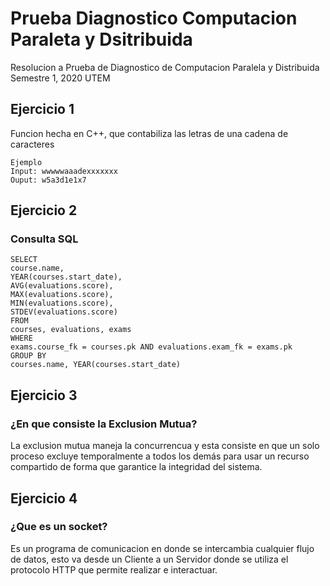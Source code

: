 # Prueba Diagnostico Computacion Paraleta y Dsitribuida
Resolucion a Prueba de Diagnostico de Computacion Paralela y Distribuida Semestre 1, 2020 UTEM

## Ejercicio 1
Funcion hecha en C++, que contabiliza las letras de una cadena de caracteres
```
Ejemplo 
Input: wwwwwaaadexxxxxxx
Ouput: w5a3d1e1x7
```
## Ejercicio 2
### Consulta SQL

```
SELECT 
course.name,
YEAR(courses.start_date),
AVG(evaluations.score),
MAX(evaluations.score),
MIN(evaluations.score),
STDEV(evaluations.score)
FROM 
courses, evaluations, exams
WHERE 
exams.course_fk = courses.pk AND evaluations.exam_fk = exams.pk
GROUP BY 
courses.name, YEAR(courses.start_date)
```
## Ejercicio 3
### ¿En que consiste la Exclusion Mutua?
La exclusion mutua maneja la concurrencua y esta consiste en que un solo proceso excluye temporalmente a todos los demás para usar un recurso compartido de forma que garantice la integridad del sistema.

## Ejercicio 4
### ¿Que es un socket?
Es un programa de comunicacion en donde se intercambia cualquier flujo de datos, esto va desde un Cliente a un Servidor donde se utiliza el protocolo HTTP que permite realizar e interactuar.
